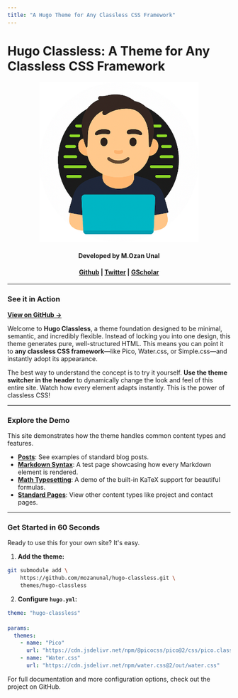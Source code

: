 ```yaml
---
title: "A Hugo Theme for Any Classless CSS Framework"
---
```


# Hugo Classless: A Theme for Any Classless CSS Framework

<div style="text-align: center;">
<img src="images/profile.png" width="360" alt="">
<h4>Developed by M.Ozan Unal</h4>
<h4>
    <a href="https://github.com/mozanunal/hugo-classless">Github</a> |
    <a href="https://twitter.com/MOzanUnal">Twitter</a> |
    <a href="https://scholar.google.com/citations?user=u_HbXUUAAAAJ&hl=en">GScholar</a>
</h4>
</div>

---

### See it in Action

**[View on GitHub &rarr;](https://github.com/mozanunal/hugo-classless)**

Welcome to **Hugo Classless**, a theme foundation designed to be minimal,
semantic, and incredibly flexible. Instead of locking you into one design, this
theme generates pure, well-structured HTML. This means you can point it to **any
classless CSS framework**—like Pico, Water.css, or Simple.css—and instantly
adopt its appearance.

The best way to understand the concept is to try it yourself. **Use the theme
switcher in the header** to dynamically change the look and feel of this entire
site. Watch how every element adapts instantly. This is the power of classless
CSS!

---

### Explore the Demo

This site demonstrates how the theme handles common content types and features.

- **[Posts](/posts/)**: See examples of standard blog posts.
- **[Markdown Syntax](/posts/markdown-challenge/)**: A test page showcasing how
  every Markdown element is rendered.
- **[Math Typesetting](/posts/math-test/)**: A demo of the built-in KaTeX
  support for beautiful formulas.
- **[Standard Pages](/projects/)**: View other content types like project and
  contact pages.

---

### Get Started in 60 Seconds

Ready to use this for your own site? It's easy.

1. **Add the theme:**

```bash
git submodule add \
    https://github.com/mozanunal/hugo-classless.git \
    themes/hugo-classless
```

2. **Configure `hugo.yml`:**

```yaml
theme: "hugo-classless"

params:
  themes:
    - name: "Pico"
      url: "https://cdn.jsdelivr.net/npm/@picocss/pico@2/css/pico.classless.min.css"
    - name: "Water.css"
      url: "https://cdn.jsdelivr.net/npm/water.css@2/out/water.css"
```

For full documentation and more configuration options, check out the project on
GitHub.
